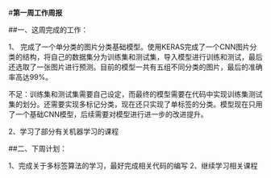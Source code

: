 #**第一周工作周报**

##一、这周完成的工作：

1、
完成了一个单分类的图片分类基础模型。使用KERAS完成了一个CNN图片分类的结构，将自己的数据集分为训练集和测试集，导入模型进行训练和测试，最后还选取了一张图片进行预测。目前的模型一共有五组不同分类的图片，最后的准确率高达99%。

不足：训练集和测试集需要自己设定，而最终的模型需要在代码中实现训练集测试集的划分。还需要实现多标记分类，现在还只实现了单标签的分类。模型现在只用了一个基础CNN模型，后续需要对模型进行进一步的改进提升。

2、学习了部分有关机器学习的课程

##二、下周计划：

1、完成关于多标签算法的学习，最好完成相关代码的编写
2、继续学习相关课程